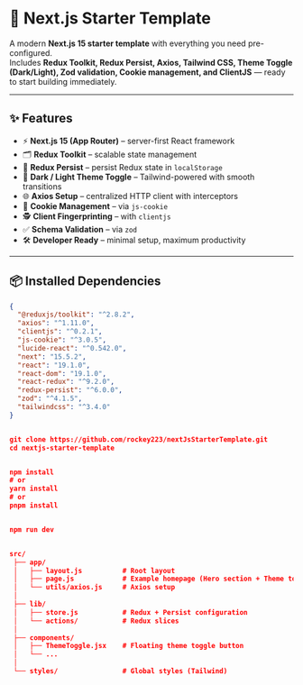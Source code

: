 # 🚀 Next.js Starter Template

A modern **Next.js 15 starter template** with everything you need pre-configured.  
Includes **Redux Toolkit, Redux Persist, Axios, Tailwind CSS, Theme Toggle (Dark/Light), Zod validation, Cookie management, and ClientJS** — ready to start building immediately.

---

## ✨ Features

- ⚡ **Next.js 15 (App Router)** – server-first React framework  
- 🗂 **Redux Toolkit** – scalable state management  
- 💾 **Redux Persist** – persist Redux state in `localStorage`  
- 🎨 **Dark / Light Theme Toggle** – Tailwind-powered with smooth transitions  
- 🌐 **Axios Setup** – centralized HTTP client with interceptors  
- 🔑 **Cookie Management** – via `js-cookie`  
- 🕵️ **Client Fingerprinting** – with `clientjs`  
- ✅ **Schema Validation** – via `zod`  
- 🛠 **Developer Ready** – minimal setup, maximum productivity  

---

## 📦 Installed Dependencies

```json
{
  "@reduxjs/toolkit": "^2.8.2",
  "axios": "^1.11.0",
  "clientjs": "^0.2.1",
  "js-cookie": "^3.0.5",
  "lucide-react": "^0.542.0",
  "next": "15.5.2",
  "react": "19.1.0",
  "react-dom": "19.1.0",
  "react-redux": "^9.2.0",
  "redux-persist": "^6.0.0",
  "zod": "^4.1.5",
  "tailwindcss": "^3.4.0"
}


git clone https://github.com/rockey223/nextJsStarterTemplate.git
cd nextjs-starter-template


npm install
# or
yarn install
# or
pnpm install


npm run dev


src/
 ├── app/
 │   ├── layout.js          # Root layout
 │   ├── page.js            # Example homepage (Hero section + Theme toggle)
 │   └── utils/axios.js     # Axios setup
 │
 ├── lib/
 │   ├── store.js           # Redux + Persist configuration
 │   └── actions/           # Redux slices
 │
 ├── components/
 │   ├── ThemeToggle.jsx    # Floating theme toggle button
 │   └── ...
 │
 └── styles/                # Global styles (Tailwind)




